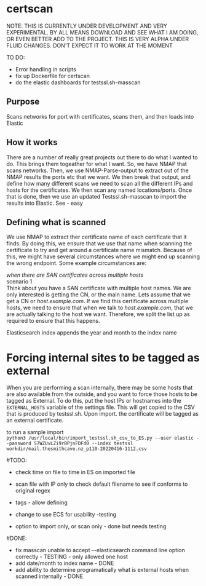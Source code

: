 # certscan

NOTE:  THIS IS CURRENTLY UNDER DEVELOPMENT AND VERY EXPERIMENTAL.  BY ALL MEANS DOWNLOAD AND SEE WHAT I AM DOING, OR EVEN BETTER ADD TO THE PROJECT.  THIS IS VERY ALPHA UNDER FLUID CHANGES.  DON'T EXPECT IT TO WORK AT THE MOMENT

TO DO:  
 - Error handling in scripts
 - fix up Dockerfile for certscan 
 - do the elastic dashboards for testssl.sh-masscan


## Purpose
Scans networks for port with certificates, scans them, and then loads into Elastic

## How it works
There are a number of really great projects out there to do what I wanted to do.  This brings them togeather for what I want.  So, we have NMAP that scans networks.  Then, we use NMAP-Parse-output to extract out of the NMAP results the ports etc that we want.  We then break that output, and define how many different scans we need to scan all the different IPs and hosts for the certificates.  We then scan any named locations/ports.  Once that is done, then we use an updated Testssl.sh-masscan to import the results into Elastic.  See - easy

## Defining what is scanned
We use NMAP to extract ther certificate name of each certificate that it finds.  By doing this, we ensure that we use that name when scanning the certificate to try and get around a certificate name mismatch.  Because of this, we might have several circumstances where we might end up scanning the wrong endpoint.  Some example circumstances are:

*when there are SAN certificates across multiple hosts*  
scenario 1  
Think about you have a SAN certificate with multiple host names.  We are only interested is getting the CN, or the main name.  Lets assume that we get a CN or *host.example.com*.  If we find this certificate across multiple hosts, we need to ensure that when we talk to *host.example.com*, that we are actually talking to the host we want.  Therefore, we split the list up as required to ensure that this happens.

Elasticsearch index appends the year and month to the index name

# Forcing internal sites to be tagged as external
When you are performing a scan internally, there may be some hosts that are also available from the outside, and you want to force those hosts to be tagged as External.  To do this, put the host IPs or hostnames into the `EXTERNAL_HOSTS` variable of the settings file.  This will get copied to the CSV that is produced by testssl.sh.  Upon import. the certificate will be tagged as an external certificate.

to run a sample import  
``python3 /usr/local/bin/import_testssl.sh_csv_to_ES.py --user elastic --password S7WZUvLZi9rBPjnFDFd0 --index testssl workdir/mail.thesmithcave.nz_p110-20220416-1112.csv ``


#TODO:
 - check time on file to time in ES on imported file
 - scan file with IP only to check default filename to see if conforms to original regex
 - tags - allow defining
 
 - change to use ECS for usability -testing
 - option to import only, or scan only - done but needs testing
 
 #DONE:
  - fix masscan unable to accept --elasticsearch command line option correctly - TESTING - only allowed one host
 - add date/month to index name - DONE
  - add ability to determine programatically what is external hosts when scanned internally - DONE
 